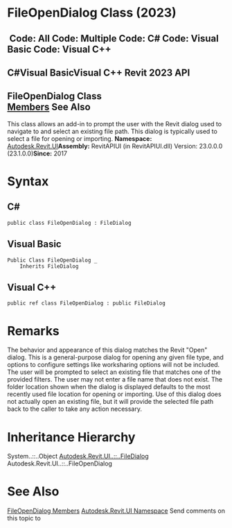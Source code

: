 # FileOpenDialog Class (2023)

﻿
 Code: All Code: Multiple Code: C# Code: Visual Basic Code: Visual C++   
---  
C#Visual BasicVisual C++
Revit 2023 API  
---  
FileOpenDialog Class  
[Members](81198276-fae1-c22e-a3f6-fc9d60a69f58.md "FileOpenDialog Members") See Also  
---  
This class allows an add-in to prompt the user with the Revit dialog used to navigate to and select an existing file path. This dialog is typically used to select a file for opening or importing. 
**Namespace:** [Autodesk.Revit.UI](e86fd90a-8957-02a6-da7f-ced248966e3e.md "Autodesk.Revit.UI Namespace")**Assembly:** RevitAPIUI (in RevitAPIUI.dll) Version: 23.0.0.0 (23.1.0.0)**Since:** 2017 
# Syntax
C#  
---  
```text
public class FileOpenDialog : FileDialog
```
  
Visual Basic  
---  
```text
Public Class FileOpenDialog _
	Inherits FileDialog
```
  
Visual C++  
---  
```text
public ref class FileOpenDialog : public FileDialog
```
  
# Remarks
The behavior and appearance of this dialog matches the Revit "Open" dialog. This is a general-purpose dialog for opening any given file type, and options to configure settings like worksharing options will not be included.
The user will be prompted to select an existing file that matches one of the provided filters. The user may not enter a file name that does not exist.
The folder location shown when the dialog is displayed defaults to the most recently used file location for opening or importing.
Use of this dialog does not actually open an existing file, but it will provide the selected file path back to the caller to take any action necessary.
# Inheritance Hierarchy
System..::..Object [Autodesk.Revit.UI..::..FileDialog](99bb6529-12de-a126-50f7-39346dd5b48d.md "FileDialog Class") Autodesk.Revit.UI..::..FileOpenDialog
# See Also
[FileOpenDialog Members](81198276-fae1-c22e-a3f6-fc9d60a69f58.md "FileOpenDialog Members")
[Autodesk.Revit.UI Namespace](e86fd90a-8957-02a6-da7f-ced248966e3e.md "Autodesk.Revit.UI Namespace")
Send comments on this topic to 